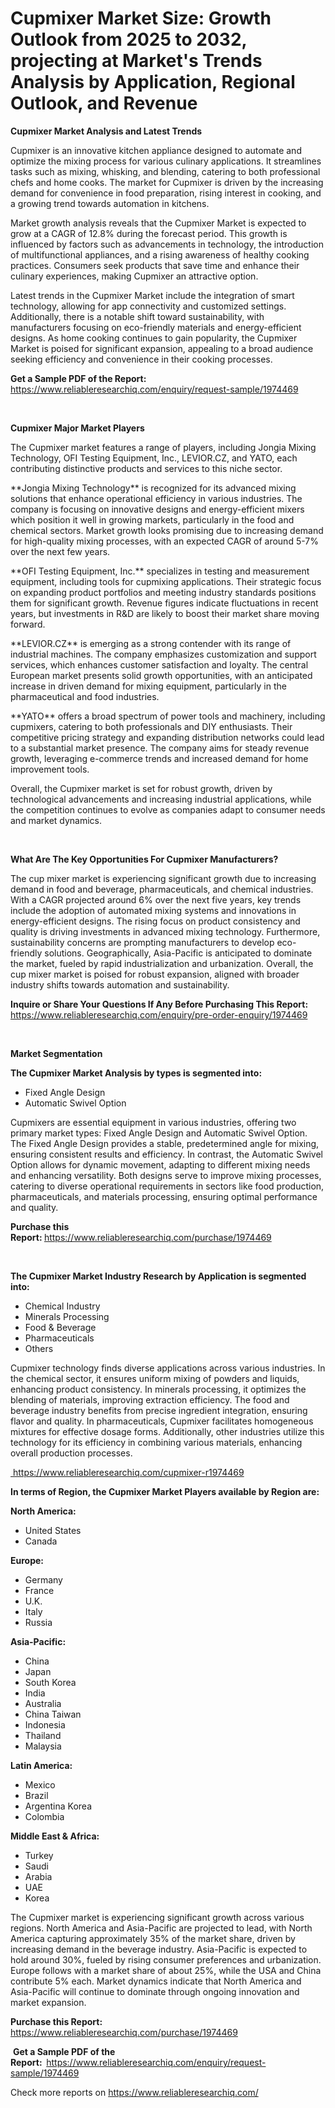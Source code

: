 <p><h1>Cupmixer Market Size: Growth Outlook from 2025 to 2032, projecting at Market's Trends Analysis by Application, Regional Outlook, and Revenue</h1></p><p><strong>Cupmixer Market Analysis and Latest Trends</strong></p>
<p><p>Cupmixer is an innovative kitchen appliance designed to automate and optimize the mixing process for various culinary applications. It streamlines tasks such as mixing, whisking, and blending, catering to both professional chefs and home cooks. The market for Cupmixer is driven by the increasing demand for convenience in food preparation, rising interest in cooking, and a growing trend towards automation in kitchens.</p><p>Market growth analysis reveals that the Cupmixer Market is expected to grow at a CAGR of 12.8% during the forecast period. This growth is influenced by factors such as advancements in technology, the introduction of multifunctional appliances, and a rising awareness of healthy cooking practices. Consumers seek products that save time and enhance their culinary experiences, making Cupmixer an attractive option.</p><p>Latest trends in the Cupmixer Market include the integration of smart technology, allowing for app connectivity and customized settings. Additionally, there is a notable shift toward sustainability, with manufacturers focusing on eco-friendly materials and energy-efficient designs. As home cooking continues to gain popularity, the Cupmixer Market is poised for significant expansion, appealing to a broad audience seeking efficiency and convenience in their cooking processes.</p></p>
<p><strong>Get a Sample PDF of the Report:&nbsp;</strong> <a href="https://www.reliableresearchiq.com/enquiry/request-sample/1974469?utm_campaign=2583&utm_medium=2&utm_source=Github&utm_content=ia&utm_term=01032025&utm_id=cupmixer">https://www.reliableresearchiq.com/enquiry/request-sample/1974469</a></p>
<p>&nbsp;</p>
<p><strong>Cupmixer Major Market Players</strong></p>
<p><p>The Cupmixer market features a range of players, including Jongia Mixing Technology, OFI Testing Equipment, Inc., LEVIOR.CZ, and YATO, each contributing distinctive products and services to this niche sector. </p><p>**Jongia Mixing Technology** is recognized for its advanced mixing solutions that enhance operational efficiency in various industries. The company is focusing on innovative designs and energy-efficient mixers which position it well in growing markets, particularly in the food and chemical sectors. Market growth looks promising due to increasing demand for high-quality mixing processes, with an expected CAGR of around 5-7% over the next few years.</p><p>**OFI Testing Equipment, Inc.** specializes in testing and measurement equipment, including tools for cupmixing applications. Their strategic focus on expanding product portfolios and meeting industry standards positions them for significant growth. Revenue figures indicate fluctuations in recent years, but investments in R&D are likely to boost their market share moving forward.</p><p>**LEVIOR.CZ** is emerging as a strong contender with its range of industrial machines. The company emphasizes customization and support services, which enhances customer satisfaction and loyalty. The central European market presents solid growth opportunities, with an anticipated increase in driven demand for mixing equipment, particularly in the pharmaceutical and food industries.</p><p>**YATO** offers a broad spectrum of power tools and machinery, including cupmixers, catering to both professionals and DIY enthusiasts. Their competitive pricing strategy and expanding distribution networks could lead to a substantial market presence. The company aims for steady revenue growth, leveraging e-commerce trends and increased demand for home improvement tools.</p><p>Overall, the Cupmixer market is set for robust growth, driven by technological advancements and increasing industrial applications, while the competition continues to evolve as companies adapt to consumer needs and market dynamics.</p></p>
<p>&nbsp;</p>
<p><strong>What Are The Key Opportunities For Cupmixer Manufacturers?</strong></p>
<p><p>The cup mixer market is experiencing significant growth due to increasing demand in food and beverage, pharmaceuticals, and chemical industries. With a CAGR projected around 6% over the next five years, key trends include the adoption of automated mixing systems and innovations in energy-efficient designs. The rising focus on product consistency and quality is driving investments in advanced mixing technology. Furthermore, sustainability concerns are prompting manufacturers to develop eco-friendly solutions. Geographically, Asia-Pacific is anticipated to dominate the market, fueled by rapid industrialization and urbanization. Overall, the cup mixer market is poised for robust expansion, aligned with broader industry shifts towards automation and sustainability.</p></p>
<p><strong>Inquire or Share Your Questions If Any Before Purchasing This Report:</strong> <a href="https://www.reliableresearchiq.com/enquiry/pre-order-enquiry/1974469?utm_campaign=2583&utm_medium=2&utm_source=Github&utm_content=ia&utm_term=01032025&utm_id=cupmixer">https://www.reliableresearchiq.com/enquiry/pre-order-enquiry/1974469</a></p>
<p>&nbsp;</p>
<p><strong>Market Segmentation</strong></p>
<p><strong>The Cupmixer Market Analysis by types is segmented into:</strong></p>
<p><ul><li>Fixed Angle Design</li><li>Automatic Swivel Option</li></ul></p>
<p><p>Cupmixers are essential equipment in various industries, offering two primary market types: Fixed Angle Design and Automatic Swivel Option. The Fixed Angle Design provides a stable, predetermined angle for mixing, ensuring consistent results and efficiency. In contrast, the Automatic Swivel Option allows for dynamic movement, adapting to different mixing needs and enhancing versatility. Both designs serve to improve mixing processes, catering to diverse operational requirements in sectors like food production, pharmaceuticals, and materials processing, ensuring optimal performance and quality.</p></p>
<p><strong>Purchase this Report:&nbsp;</strong><a href="https://www.reliableresearchiq.com/purchase/1974469?utm_campaign=2583&utm_medium=2&utm_source=Github&utm_content=ia&utm_term=01032025&utm_id=cupmixer">https://www.reliableresearchiq.com/purchase/1974469</a></p>
<p>&nbsp;</p>
<p><strong>The Cupmixer Market Industry Research by Application is segmented into:</strong></p>
<p><ul><li>Chemical Industry</li><li>Minerals Processing</li><li>Food & Beverage</li><li>Pharmaceuticals</li><li>Others</li></ul></p>
<p><p>Cupmixer technology finds diverse applications across various industries. In the chemical sector, it ensures uniform mixing of powders and liquids, enhancing product consistency. In minerals processing, it optimizes the blending of materials, improving extraction efficiency. The food and beverage industry benefits from precise ingredient integration, ensuring flavor and quality. In pharmaceuticals, Cupmixer facilitates homogeneous mixtures for effective dosage forms. Additionally, other industries utilize this technology for its efficiency in combining various materials, enhancing overall production processes.</p></p>
<p><a href="https://www.reliableresearchiq.com/cupmixer-r1974469?utm_campaign=2583&utm_medium=2&utm_source=Github&utm_content=ia&utm_term=01032025&utm_id=cupmixer">&nbsp;https://www.reliableresearchiq.com/cupmixer-r1974469</a></p>
<p><strong>In terms of Region, the Cupmixer Market Players available by Region are:</strong></p>
<p>
    <p> <strong> North America: </strong>
        <ul>
            <li>United States</li>
            <li>Canada</li>
        </ul>
        </p> 
    <p> <strong> Europe: </strong>
        <ul>
            <li>Germany</li>
            <li>France</li>
            <li>U.K.</li>
            <li>Italy</li>
            <li>Russia</li>
        </ul>
        </p> 
    <p> <strong> Asia-Pacific: </strong>
        <ul>
            <li>China</li>
            <li>Japan</li>
            <li>South Korea</li>
            <li>India</li>
            <li>Australia</li>
            <li>China Taiwan</li>
            <li>Indonesia</li>
            <li>Thailand</li>
            <li>Malaysia</li>
        </ul>
        </p> 
    <p> <strong> Latin America: </strong>
        <ul>
            <li>Mexico</li>
            <li>Brazil</li>
            <li>Argentina Korea</li>
            <li>Colombia</li>
        </ul>
        </p> 
    <p> <strong> Middle East & Africa: </strong>
        <ul>
            <li>Turkey</li>
            <li>Saudi</li>
            <li>Arabia</li>
            <li>UAE</li>
            <li>Korea</li>
        </ul>
    </p>
    </p>
<p><p>The Cupmixer market is experiencing significant growth across various regions. North America and Asia-Pacific are projected to lead, with North America capturing approximately 35% of the market share, driven by increasing demand in the beverage industry. Asia-Pacific is expected to hold around 30%, fueled by rising consumer preferences and urbanization. Europe follows with a market share of about 25%, while the USA and China contribute 5% each. Market dynamics indicate that North America and Asia-Pacific will continue to dominate through ongoing innovation and market expansion.</p></p>
<p><strong>Purchase this Report: </strong><a href="https://www.reliableresearchiq.com/purchase/1974469?utm_campaign=2583&utm_medium=2&utm_source=Github&utm_content=ia&utm_term=01032025&utm_id=cupmixer">https://www.reliableresearchiq.com/purchase/1974469</a></p>
<p>&nbsp;<strong>Get a Sample PDF of the Report:&nbsp;&nbsp;</strong><a href="https://www.reliableresearchiq.com/enquiry/request-sample/1974469?utm_campaign=2583&utm_medium=2&utm_source=Github&utm_content=ia&utm_term=01032025&utm_id=cupmixer">https://www.reliableresearchiq.com/enquiry/request-sample/1974469</a></p>
<p><strong></strong></p>
<p>Check more reports on <a href="https://www.reliableresearchiq.com/?utm_campaign=2583&utm_medium=2&utm_source=Github&utm_content=ia&utm_term=01032025&utm_id=cupmixer">https://www.reliableresearchiq.com/</a></p>